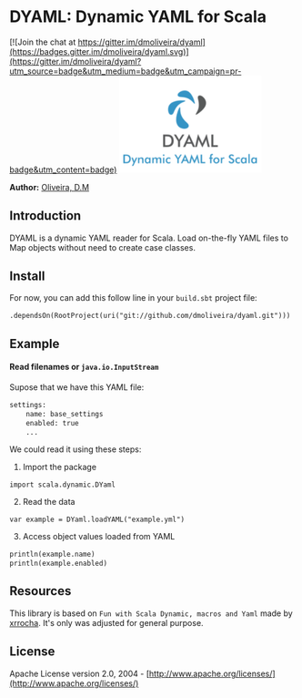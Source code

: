 # DYAML: Dynamic YAML for Scala

[![Join the chat at https://gitter.im/dmoliveira/dyaml](https://badges.gitter.im/dmoliveira/dyaml.svg)](https://gitter.im/dmoliveira/dyaml?utm_source=badge&utm_medium=badge&utm_campaign=pr-badge&utm_content=badge)
<img src="https://github.com/dmoliveira/dyaml/blob/master/.img/dyml.png" width="250px"/>

**Author:** [Oliveira, D.M](https://br.linkedin.com/in/dmztheone)

## Introduction
DYAML is a dynamic YAML reader for Scala. Load on-the-fly YAML files to Map objects without need to create case classes.

## Install
For now, you can add this follow line in your ```build.sbt``` project file:
```
.dependsOn(RootProject(uri("git://github.com/dmoliveira/dyaml.git")))
```

## Example
#### Read filenames or ```java.io.InputStream```

Supose that we have this YAML file:

```
settings:
    name: base_settings
    enabled: true
    ...
```

We could read it using these steps:  
  1. Import the package
  ```
  import scala.dynamic.DYaml
  ```
  
  2. Read the data
  ```
  var example = DYaml.loadYAML("example.yml")
  ```
  
  3. Access object values  loaded from YAML
  ```
  println(example.name)
  println(example.enabled)
  ```

## Resources
This library is based on ```Fun with Scala Dynamic, macros and Yaml``` made by [xrrocha](https://github.com/xrrocha/sdynamic). It's only was adjusted for general purpose.  

## License
Apache License version 2.0, 2004 - [http://www.apache.org/licenses/](http://www.apache.org/licenses/)
